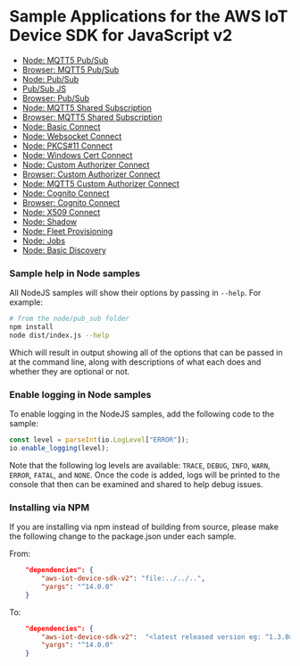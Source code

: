 # Sample Applications for the AWS IoT Device SDK for JavaScript v2

* [Node: MQTT5 Pub/Sub](./node/pub_sub_mqtt5/README.md)
* [Browser: MQTT5 Pub/Sub](./browser/pub_sub_mqtt5/README.md)
* [Node: Pub/Sub](./node/pub_sub/README.md)
* [Pub/Sub JS](./node/pub_sub_js/README.md)
* [Browser: Pub/Sub](./browser/pub_sub/README.md)
* [Node: MQTT5 Shared Subscription](./node/shared_subscription/README.md)
* [Browser: MQTT5 Shared Subscription](./browser/shared_subscription/README.md)
* [Node: Basic Connect](./node/basic_connect/README.md)
* [Node: Websocket Connect](./node/websocket_connect/README.md)
* [Node: PKCS#11 Connect](./node/pkcs11_connect/README.md)
* [Node: Windows Cert Connect](./node/windows_cert_connect/README.md)
* [Node: Custom Authorizer Connect](./node/custom_authorizer_connect/README.md)
* [Browser: Custom Authorizer Connect](./browser/custom_authorizer_connect/README.md)
* [Node: MQTT5 Custom Authorizer Connect](./node/custom_authorizer_connect_mqtt5/README.md)
* [Node: Cognito Connect](./node/cognito_connect/README.md)
* [Browser: Cognito Connect](./browser/pub_sub/README.md)
* [Node: X509 Connect](./node/x509_connect/README.md)
* [Node: Shadow](./node/shadow/README.md)
* [Node: Fleet Provisioning](./node/fleet_provisioning/README.md)
* [Node: Jobs](./node/jobs/README.md)
* [Node: Basic Discovery](./node/basic_discovery/README.md)

### Sample help in Node samples

All NodeJS samples will show their options by passing in `--help`. For example:

``` sh
# from the node/pub_sub folder
npm install
node dist/index.js --help
```

Which will result in output showing all of the options that can be passed in at the command line, along with descriptions of what each does and whether they are optional or not.

### Enable logging in Node samples

To enable logging in the NodeJS samples, add the following code to the sample:

``` js
const level = parseInt(io.LogLevel["ERROR"]);
io.enable_logging(level);
```

Note that the following log levels are available: `TRACE`, `DEBUG`, `INFO`, `WARN`, `ERROR`, `FATAL`, and `NONE`. Once the code is added, logs will be printed to the console that then can be examined and shared to help debug issues.

### Installing via NPM

If you are installing via npm instead of building from source, please make the following change to the package.json under each sample.

From:
``` json
    "dependencies": {
        "aws-iot-device-sdk-v2": "file:../../..",
        "yargs": "^14.0.0"
    }
```
To:
``` json
    "dependencies": {
        "aws-iot-device-sdk-v2":  "<latest released version eg: ^1.3.0>",
        "yargs": "^14.0.0"
    }
```
